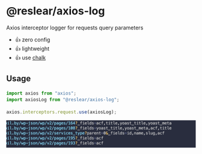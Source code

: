 # @reslear/axios-log

Axios interceptor logger for requests query parameters

- 👍 zero config
- 👍 lightweight
- 👍 use [chalk](https://github.com/chalk/chalk)

## Usage

```ts
import axios from "axios";
import axiosLog from "@reslear/axios-log";

axios.interceptors.request.use(axiosLog);
```

![](media/thumb.png)
